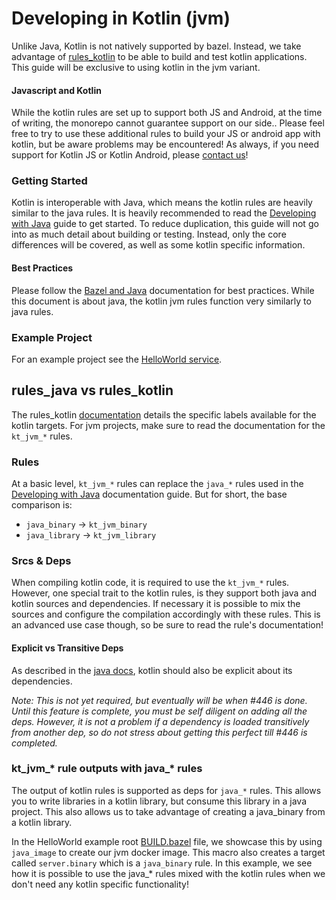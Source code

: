 # Developing in Kotlin (jvm)

Unlike Java, Kotlin is not natively supported by bazel. Instead, we take advantage of
[rules_kotlin](https://github.com/bazelbuild/rules_kotlin) to be able to build and test kotlin applications. This guide
will be exclusive to using kotlin in the jvm variant.

#### Javascript and Kotlin

While the kotlin rules are set up to support both JS and Android, at the time of writing, the monorepo cannot guarantee
support on our side.. Please feel free to try to use these additional rules to build your JS or android app with kotlin,
but be aware problems may be encountered! As always, if you need support for Kotlin JS or Kotlin Android, please
[contact us](/docs/technical_notes/troubleshooting.md#contact)!

### Getting Started

Kotlin is interoperable with Java, which means the kotlin rules are heavily similar to the java rules. It is heavily
recommended to read the [Developing with Java](../java/README.md) guide to get started. To reduce duplication, this
guide will not go into as much detail about building or testing. Instead, only the core differences will be covered, as
well as some kotlin specific information.

#### Best Practices

Please follow the [Bazel and Java](https://bazel.build/docs/bazel-and-java#best-practices) documentation for best
practices. While this document is about java, the kotlin jvm rules function very similarly to java rules.

### Example Project

For an example project see the [HelloWorld service](/projects/helloworld/kotlin).

## rules_java vs rules_kotlin

The rules_kotlin [documentation](https://github.com/bazelbuild/rules_kotlin/blob/master/docs/kotlin.md#kt_jvm_binary)
details the specific labels available for the kotlin targets. For jvm projects, make sure to read the documentation for
the `kt_jvm_*` rules.

### Rules

At a basic level, `kt_jvm_*` rules can replace the `java_*` rules used in the [Developing with Java](../java/README.md)
documentation guide. But for short, the base comparison is:

* `java_binary` → `kt_jvm_binary`
* `java_library` → `kt_jvm_library`

### Srcs & Deps

When compiling kotlin code, it is required to use the `kt_jvm_*` rules. However, one special trait to the kotlin rules,
is they support both java and kotlin sources and dependencies. If necessary it is possible to mix the sources and
configure the compilation accordingly with these rules. This is an advanced use case though, so be sure to read the
rule's documentation!

#### Explicit vs Transitive Deps

As described in the [java docs](../java/README.md#explicit-vs-transitive-deps), kotlin should also be explicit about its
dependencies.

*Note: This is not yet required, but eventually will be when #446 is done. Until this feature is complete, you must be
self diligent on adding all the deps. However, it is not a problem if a dependency is loaded transitively from another
dep, so do not stress about getting this perfect till #446 is completed.*

<!-- TODO(#446): document how to add and verify all explicit dependencies -->

### kt_jvm_* rule outputs with java_* rules

The output of kotlin rules is supported as deps for `java_*` rules. This allows you to write libraries in a kotlin
library, but consume this library in a java project. This also allows us to take advantage of creating a java_binary
from a kotlin library.

In the HelloWorld example root [BUILD.bazel](/projects/helloworld/kotlin/BUILD.bazel) file, we showcase this by using
`java_image` to create our jvm docker image. This macro also creates a target called `server.binary` which is
a `java_binary` rule. In this example, we see how it is possible to use the java_* rules mixed with the kotlin rules
when we don't need any kotlin specific functionality!
